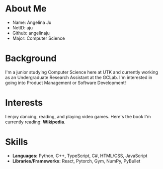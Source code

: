 # About Me

- Name: Angelina Ju
- NetID: aju
- Github: angelinaju
- Major: Computer Science

# Background

I'm a junior studying Computer Science here at UTK and currently working as an Undergraduate Research Assistant at the GCLab. I'm interested in going into Product Management or Software Development!

# Interests

I enjoy dancing, reading, and playing video games. Here's the book I'm currently reading: **[Wikipedia](https://en.wikipedia.org/wiki/Crime_and_Punishment)**.

# Skills
- **Languages:** Python, C++, TypeScript, C#, HTML/CSS, JavaScript
- **Libraries/Frameworks:** React, Pytorch, Gym, NumPy, PyBullet

